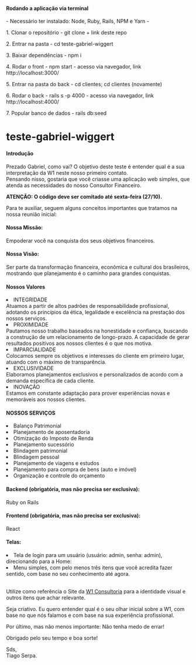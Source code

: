 <h4>Rodando a aplicação via terminal</h4>
<p>- Necessário ter instalado: Node, Ruby, Rails, NPM e Yarn -</p>
<p>1. Clonar o repositório - git clone + link deste repo</p>
<p>2. Entrar na pasta - cd teste-gabriel-wiggert</p>
<p>3. Baixar dependências - npm i</p>
<p>4. Rodar o front - npm start - acesso via navegador, link http://localhost:3000/</p>
<p>5. Entrar na pasta do back - cd clientes; cd clientes (novamente)</p>
<p>6. Rodar o back - rails s -p 4000 - acesso via navegador, link http://localhost:4000/</p>
<p>7. Popular banco de dados - rails db:seed</p>

# teste-gabriel-wiggert
<h4>Introdução</h4>

<p>Prezado Gabriel, como vai? O objetivo deste teste é entender qual é a sua interpretação da W1 neste nosso primeiro contato.<br>
Pensando nisso, gostaria que você criasse uma aplicação web simples, que atenda as necessidades do nosso Consultor Financeiro.</p>
<p><b>ATENÇÃO: O código deve ser comitado até sexta-feira (27/10).</b></p>
<p>Para te auxiliar, seguem alguns conceitos importantes que tratamos na nossa reunião inicial:</p>

<h4>Nossa Missão:</h4> 
Empoderar você na conquista dos seus objetivos financeiros.

<h4>Nossa Visão:</h4> 
Ser parte da transformação financeira, econômica e cultural
dos brasileiros, mostrando que planejamento é o caminho para
grandes conquistas.

<h4>Nossos Valores</h4>

<li>INTEGRIDADE</li>
Atuamos a partir de altos padrões de responsabilidade profissional,
adotando os princípios da ética, legalidade e excelência na prestação dos
nossos serviços.

<li>PROXIMIDADE</li>
Pautamos nosso trabalho baseados na honestidade e confiança, buscando
a construção de um relacionamento de longo-prazo. A capacidade de
gerar resultados positivos aos nossos clientes é o que nos motiva.

<li>IMPARCIALIDADE</li>
Colocamos sempre os objetivos e interesses do cliente em primeiro lugar,
atuando com o máximo de transparência.

<li>EXCLUSIVIDADE</li>
Elaboramos planejamentos exclusivos e personalizados de acordo com a
demanda específica de cada cliente.

<li>INOVAÇÃO</li>
Estamos em constante adaptação para prover experiências novas e
memoráveis aos nossos clientes.

<p>
<h4>NOSSOS SERVIÇOS</h4>
<li>Balanço Patrimonial</li>
<li>Planejamento de aposentadoria</li>
<li>Otimização do Imposto de Renda</li>
<li>Planejamento sucessório</li>
<li>Blindagem patrimonial</li>
<li>Blindagem pessoal</li>
<li>Planejamento de viagens e estudos</li>
<li>Planejamento para compra de bens (auto e imóvel)</li>
<li>Organização e controle do orçamento</li>
</p>

<h4>Backend (obrigatória, mas não precisa ser exclusiva):</h4> 
Ruby on Rails

<h4>Frontend (obrigatória, mas não precisa ser exclusiva):</h4> 
React

<h4>Telas:</h4>

<li>Tela de login para um usuário (usuário: admin, senha: admin), direcionando para a Home:</li>
<li>Menu simples, com pelo menos três itens que você acredita fazer sentido, com base no seu conhecimento até agora.</li><br>

<p>Utilize como referência o Site da <a href="https://www.w1consultoria.com.br" target="_blank" rel="noopener noreferrer">W1 Consultoria</a> para a identidade visual e outros itens que achar relevante.</p>

<p>Seja criativo. Eu quero entender qual é o seu olhar inicial sobre a W1, com base no que nós falamos e com base na sua experiência profissional.</p>

<p>Por último, mas não menos importante: Não tenha medo de errar!</p> 

<p>Obrigado pelo seu tempo e boa sorte!</p>

<p>Sds,<br>
Tiago Serpa.</p>
